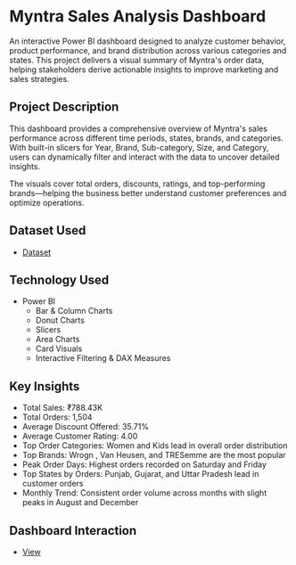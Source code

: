 #  Myntra Sales Analysis Dashboard

An interactive Power BI dashboard designed to analyze customer behavior, product performance, and brand distribution across various categories and states. This project delivers a visual summary of Myntra's order data, helping stakeholders derive actionable insights to improve marketing and sales strategies.

##  Project Description

This dashboard provides a comprehensive overview of Myntra's sales performance across different time periods, states, brands, and categories. With built-in slicers for Year, Brand, Sub-category, Size, and Category, users can dynamically filter and interact with the data to uncover detailed insights.

The visuals cover total orders, discounts, ratings, and top-performing brands—helping the business better understand customer preferences and optimize operations.

## Dataset Used
- <a href="https://github.com/anjali0609/Data-Analytics-Projects/blob/main/PowerBI/myntra_project/Myntra%20dataset.xlsx">Dataset</a>

## Technology Used

- Power BI
  - Bar & Column Charts
  - Donut Charts
  - Slicers
  - Area Charts
  - Card Visuals
  - Interactive Filtering & DAX Measures

## Key Insights

- Total Sales: ₹788.43K  
- Total Orders: 1,504  
- Average Discount Offered: 35.71%  
- Average Customer Rating: 4.00  
- Top Order Categories: Women and Kids lead in overall order distribution  
- Top Brands: Wrogn , Van Heusen, and TRESemme are the most popular  
- Peak Order Days: Highest orders recorded on Saturday and Friday  
- Top States by Orders: Punjab, Gujarat, and Uttar Pradesh lead in customer orders  
- Monthly Trend: Consistent order volume across months with slight peaks in August and December

## Dashboard Interaction
- <a href="https://github.com/anjali0609/Data-Analytics-Projects/blob/main/PowerBI/myntra_project/Myntra_dashboard%20screenshot.png">View</a>
